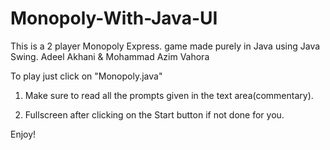 # Monopoly-With-Java-UI
This is a 2 player Monopoly Express. game made purely in Java using Java Swing.
Adeel Akhani & Mohammad Azim Vahora

To play just click on "Monopoly.java"
1. Make sure to read all the prompts given in the text area(commentary).

2. Fullscreen after clicking on the Start button if not done for you.

Enjoy!
